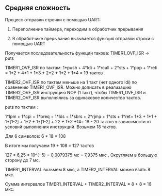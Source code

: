 ## Средняя сложность

Процесс отправки строчки c помощью UART:

1) Переполнение таймера, переходим в обработчик прерывания

2) В обработчике прерывания вызывается функция отправки строки с помощью UART

Получается последовательность функции такова:
TIMER1_OVF_ISR -> puts

TIMER1_OVF_ISR  по тактам: 1\*push + 4\*ldi + 1\*rcall + 2\*sts + 1\*pop + 1\*reti = 1\*2 + 4\*1 + 1\*3 + 2\*2 + 1\*2 + 1\*4 =  19 тактов

TIMER2_OVF_ISR по тактам меньше на 1 такт (нет одного ldi) по сравнению TIMER1_OVF_ISR. Можно дописать в реализацию TIMER2_OVF_ISR инструкцию NOP (1 такт), чтобы TIMER1_OVF_ISR и TIMER2_OVF_ISR выполнялись за одинаковое количество тактов.

puts по тактам : 

1\*lpm + 1\*cpi + 1\*breq + 1\*lds + 1\*sbrs + 2\*rjmp + 1\*sts + 1\*ret= 1\*3 + 1\*1 + 1\*[1-2] + 1\*2 + 1\*[1-2] + 2*2 + 1\*2 +1*4= 18 - 20 тактов в зависимости от условий выполнения инструкций. Возьмем 18 тактов.

Для 6 символов: 6 * 18 = 108

В итоге мы получаем 19 + 108 = 127 тактов

127 * 6,25 * 10^(−5) = 0,0079375 мс = 7,9375 мкс . Округляем в большую сторону до 7 мс.

TIMER1_INTERVAL возьмем 8 мкс, а TIMER2_INTERVAL можно взять 8 мкс. 

Сумма интервалов TIMER1_INTERVAL + TIMER2_INTERVAL = 8 + 8 = 16 мкс.
